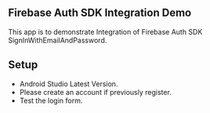 ## Firebase Auth SDK Integration Demo
This app is to demonstrate Integration of Firebase Auth SDK SignInWithEmailAndPassword.

## Setup
- Android Studio Latest Version.
- Please create an account if previously register.
- Test the login form.
